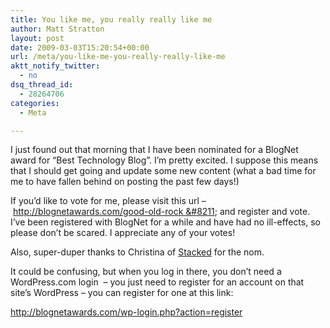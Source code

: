 ```yaml
---
title: You like me, you really really like me
author: Matt Stratton
layout: post
date: 2009-03-03T15:20:54+00:00
url: /meta/you-like-me-you-really-really-like-me
aktt_notify_twitter:
  - no
dsq_thread_id:
  - 28264706
categories:
  - Meta

---
```

I just found out that morning that I have been nominated for a BlogNet award for &#8220;Best Technology Blog&#8221;. I&#8217;m pretty excited. I suppose this means that I should get going and update some new content (what a bad time for me to have fallen behind on posting the past few days!)

If you&#8217;d like to vote for me, please visit this url &#8211; http://blognetawards.com/good-old-rock &#8211; and register and vote. I&#8217;ve been registered with BlogNet for a while and have had no ill-effects, so please don&#8217;t be scared. I appreciate any of your votes!

Also, super-duper thanks to Christina of <a href="http://100books2009.wordpress.com/" target="_blank">Stacked</a> for the nom. 

It could be confusing, but when you log in there, you don&#8217;t need a WordPress.com login  &#8211; you just need to register for an account on that site’s WordPress &#8211; you can register for one at this link:

<a rel="nofollow" href="http://blognetawards.com/wp-login.php?action=register">http://blognetawards.com/wp-login.php?action=register</a>